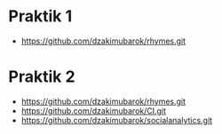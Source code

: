 # Praktik 1
- https://github.com/dzakimubarok/rhymes.git
# Praktik 2
- https://github.com/dzakimubarok/rhymes.git
- https://github.com/dzakimubarok/CI.git
- https://github.com/dzakimubarok/socialanalytics.git